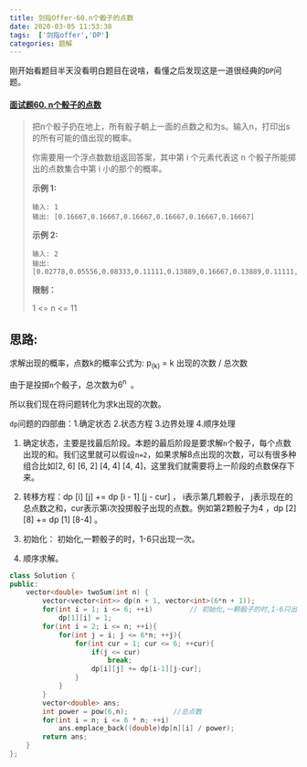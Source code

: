 ```yaml
---
title: 剑指Offer-60.n个骰子的点数
date: 2020-03-05 11:53:38
tags:  ['剑指offer','DP']
categories: 题解
---
```


刚开始看题目半天没看明白题目在说啥，看懂之后发现这是一道很经典的`DP`问题。

<!--more-->

#### [面试题60. n个骰子的点数](https://leetcode-cn.com/problems/nge-tou-zi-de-dian-shu-lcof/)

> 把n个骰子扔在地上，所有骰子朝上一面的点数之和为s。输入n，打印出s的所有可能的值出现的概率。
>
> 你需要用一个浮点数数组返回答案，其中第 i 个元素代表这 n 个骰子所能掷出的点数集合中第 i 小的那个的概率。
>
> **示例 1:**
> ```
> 输入: 1
> 输出: [0.16667,0.16667,0.16667,0.16667,0.16667,0.16667]
> ```
> **示例 2:**
> ```
> 输入: 2
> 输出: [0.02778,0.05556,0.08333,0.11111,0.13889,0.16667,0.13889,0.11111,0.08333,0.05556,0.02778]
> ```
>
> **限制：**
>
> 1 <= n <= 11

## 思路:

求解出现的概率，点数k的概率公式为: p<sub>(k)</sub> = k 出现的次数 / 总次数

由于是投掷`n`个骰子，总次数为6<sup>n </sup> 。

所以我们现在将问题转化为求k出现的次数。

`dp`问题的四部曲：1.确定状态  2.状态方程  3.边界处理  4.顺序处理

1. 确定状态，主要是找最后阶段。本题的最后阶段是要求解`n`个骰子，每个点数出现的和。我们这里就可以假设`n=2`，如果求解8点出现的次数，可以有很多种组合比如[2, 6] [6, 2] [4, 4] [4, 4]，这里我们就需要将上一阶段的点数保存下来。

2. 转移方程：dp [i] [j] += dp [i - 1] [j - cur] ， i表示第几颗骰子， j表示现在的总点数之和，cur表示第i次投掷骰子出现的点数。例如第2颗骰子为4 ，dp [2] [8] += dp [1] [8-4] 。
3. 初始化： 初始化,一颗骰子的时，1-6只出现一次。
4. 顺序求解。

```C++
class Solution {
public:
    vector<double> twoSum(int n) {
        vector<vector<int>> dp(n + 1, vector<int>(6*n + 1));
        for(int i = 1; i <= 6; ++i)         // 初始化,一颗骰子的时,1-6只出现一次
            dp[1][i] = 1;
        for(int i = 2; i <= n; ++i){
            for(int j = i; j <= 6*n; ++j){
                for(int cur = 1; cur <= 6; ++cur){
                    if(j <= cur)
                        break;
                    dp[i][j] += dp[i-1][j-cur];
                }
            }
        }
        vector<double> ans;
        int power = pow(6,n);			//总点数
        for(int i = n; i <= 6 * n; ++i)
            ans.emplace_back((double)dp[n][i] / power);
        return ans;
    }
};
```

